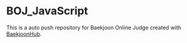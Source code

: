 # BOJ_JavaScript
This is a auto push repository for Baekjoon Online Judge created with [BaekjoonHub](https://github.com/BaekjoonHub/BaekjoonHub).
